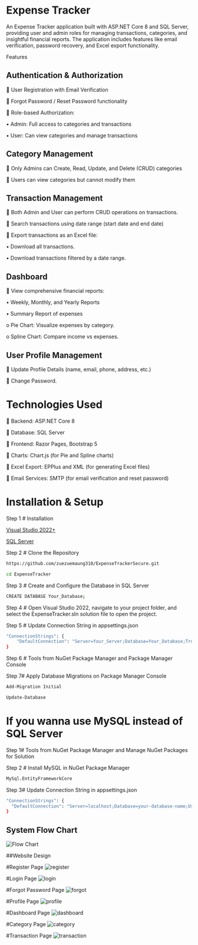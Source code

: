 # Expense Tracker
An Expense Tracker application built with ASP.NET Core 8 and SQL Server, providing user and admin roles for managing transactions, categories, and insightful financial reports. The application includes features like email verification, password recovery, and Excel export functionality.

Features

## Authentication & Authorization

	User Registration with Email Verification

	Forgot Password / Reset Password functionality

	Role-based Authorization:

•	Admin: Full access to categories and transactions

•	User: Can view categories and manage transactions

## Category Management

	Only Admins can Create, Read, Update, and Delete (CRUD) categories

	Users can view categories but cannot modify them

## Transaction Management

	Both Admin and User can perform CRUD operations on transactions.

	Search transactions using date range (start date and end date)

	Export transactions as an Excel file:

•	Download all transactions.

•	Download transactions filtered by a date range.

## Dashboard

	View comprehensive financial reports:

•	Weekly, Monthly, and Yearly Reports

•	Summary Report of expenses

o	Pie Chart: Visualize expenses by category.

o	Spline Chart: Compare income vs expenses.

## User Profile Management

	Update Profile Details (name, email, phone, address, etc.)

	Change Password.

# Technologies Used

	Backend: ASP.NET Core 8

	Database: SQL Server

	Frontend: Razor Pages, Bootstrap 5

	Charts: Chart.js (for Pie and Spline charts)

	Excel Export: EPPlus and XML (for generating Excel files)

	Email Services: SMTP (for email verification and reset password)

# Installation & Setup

Step 1 # Installation

[Visual Studio 2022+](https://visualstudio.microsoft.com/)

[SQL Server](https://www.microsoft.com/en-us/sql-server/)

Step 2 # Clone the Repository

```bash
https://github.com/zuezuemaung310/ExpenseTrackerSecure.git
```

```bash
cd ExpenseTracker
```

Step 3 # Create and Configure the Database in SQL Server

```bash
CREATE DATABASE Your_Database;
```

Step 4 # Open Visual Studio 2022, navigate to your project folder, and select the ExpenseTracker.sln solution file to open the project.

Step 5 # Update Connection String in appsettings.json

```bash
"ConnectionStrings": {
    "DefaultConnection": "Server=Your_Server;Database=Your_Database;Trusted_Connection=True;TrustServerCertificate=True;"
}
```

Step 6 # Tools from NuGet Package Manager and Package Manager Console

Step 7# Apply Database Migrations on Package Manager Console
```bash
Add-Migration Initial
```

```bash
Update-Database
```
# If you wanna use MySQL instead of SQL Server

Step 1# Tools from NuGet Package Manager and Manage NuGet Packages for Solution

Step 2 # Install MySQL in NuGet Package Manager
```bash
MySql.EntityFrameworkCore
```

Step 3# Update Connection String in appsettings.json
```bash
"ConnectionStrings": {
  "DefaultConnection": "Server=localhost;Database=your-database-name;User=root;Password=your-password;"
}
```



## System Flow Chart
![Flow Chart](https://github.com/user-attachments/assets/f07afb12-c3b9-4986-993e-b9857321aca3)


##Website Design

#Register Page
![register](https://github.com/user-attachments/assets/bb765201-debe-4a46-a3c1-0a8b7c13b14e)

#Login Page
![login](https://github.com/user-attachments/assets/af06b6ca-e81b-4dd8-83dd-9a0c7631ea4d)

#Forgot Password Page
![forgot](https://github.com/user-attachments/assets/081f6e66-14ae-4eeb-b481-d2755a07292d)

#Profile Page
![profile](https://github.com/user-attachments/assets/f73edc30-1c8f-40a4-8526-1b7435df9b5a)

#Dashboard Page
![dashboard](https://github.com/user-attachments/assets/62d6bff6-64ec-437b-bc91-db1dc0869179)

#Category Page
![category](https://github.com/user-attachments/assets/7ba26d39-d9d3-4327-b13c-d045260405cc)

#Transaction Page
![transaction](https://github.com/user-attachments/assets/ceb39d3b-6a95-44d9-a587-a8d7e2ab4d9d)




